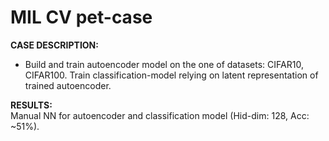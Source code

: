 # MIL CV pet-case

**CASE DESCRIPTION:**  
- Build and train autoencoder model on the one of datasets: CIFAR10, CIFAR100. Train classification-model relying on latent representation of trained autoencoder.
 
**RESULTS:**  
Manual NN for autoencoder and classification model (Hid-dim: 128, Acc: ~51%).

